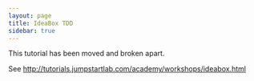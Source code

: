 ```yaml
---
layout: page
title: IdeaBox TDD
sidebar: true
---
```


This tutorial has been moved and broken apart.

See http://tutorials.jumpstartlab.com/academy/workshops/ideabox.html

